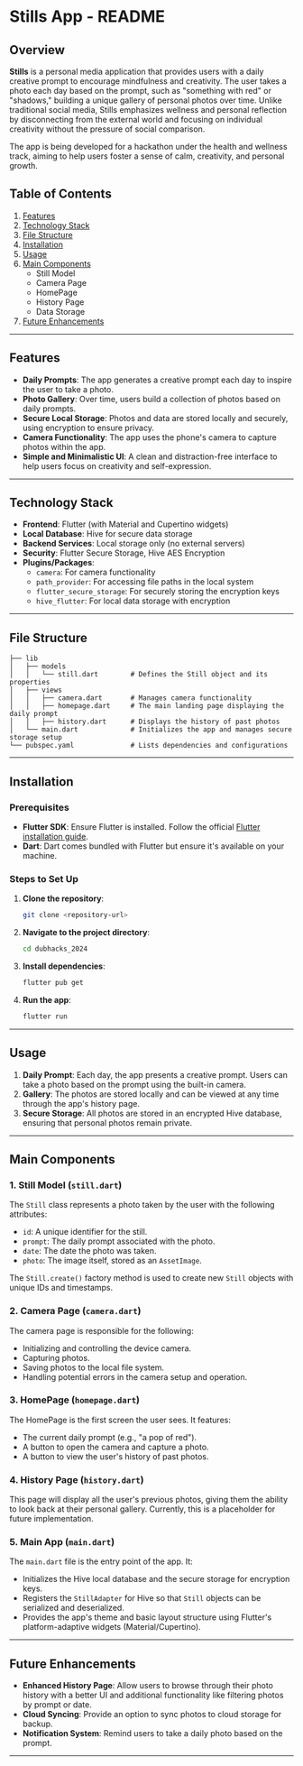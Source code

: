 # Stills App - README

## Overview

**Stills** is a personal media application that provides users with a daily creative prompt to encourage mindfulness and creativity. The user takes a photo each day based on the prompt, such as "something with red" or "shadows," building a unique gallery of personal photos over time. Unlike traditional social media, Stills emphasizes wellness and personal reflection by disconnecting from the external world and focusing on individual creativity without the pressure of social comparison.

The app is being developed for a hackathon under the health and wellness track, aiming to help users foster a sense of calm, creativity, and personal growth.

## Table of Contents

1. [Features](#features)
2. [Technology Stack](#technology-stack)
3. [File Structure](#file-structure)
4. [Installation](#installation)
5. [Usage](#usage)
6. [Main Components](#main-components)
    - Still Model
    - Camera Page
    - HomePage
    - History Page
    - Data Storage
7. [Future Enhancements](#future-enhancements)

---

## Features

- **Daily Prompts**: The app generates a creative prompt each day to inspire the user to take a photo.
- **Photo Gallery**: Over time, users build a collection of photos based on daily prompts.
- **Secure Local Storage**: Photos and data are stored locally and securely, using encryption to ensure privacy.
- **Camera Functionality**: The app uses the phone's camera to capture photos within the app.
- **Simple and Minimalistic UI**: A clean and distraction-free interface to help users focus on creativity and self-expression.

---

## Technology Stack

- **Frontend**: Flutter (with Material and Cupertino widgets)
- **Local Database**: Hive for secure data storage
- **Backend Services**: Local storage only (no external servers)
- **Security**: Flutter Secure Storage, Hive AES Encryption
- **Plugins/Packages**:
  - `camera`: For camera functionality
  - `path_provider`: For accessing file paths in the local system
  - `flutter_secure_storage`: For securely storing the encryption keys
  - `hive_flutter`: For local data storage with encryption

---

## File Structure

```
├── lib
│   ├── models
│   │   └── still.dart        # Defines the Still object and its properties
│   ├── views
│   │   ├── camera.dart       # Manages camera functionality
│   │   ├── homepage.dart     # The main landing page displaying the daily prompt
│   │   ├── history.dart      # Displays the history of past photos
│   └── main.dart             # Initializes the app and manages secure storage setup
└── pubspec.yaml              # Lists dependencies and configurations
```

---

## Installation

### Prerequisites

- **Flutter SDK**: Ensure Flutter is installed. Follow the official [Flutter installation guide](https://flutter.dev/docs/get-started/install).
- **Dart**: Dart comes bundled with Flutter but ensure it's available on your machine.

### Steps to Set Up

1. **Clone the repository**:
   ```bash
   git clone <repository-url>
   ```

2. **Navigate to the project directory**:
   ```bash
   cd dubhacks_2024
   ```

3. **Install dependencies**:
   ```bash
   flutter pub get
   ```

4. **Run the app**:
   ```bash
   flutter run
   ```

---

## Usage

1. **Daily Prompt**: Each day, the app presents a creative prompt. Users can take a photo based on the prompt using the built-in camera.
2. **Gallery**: The photos are stored locally and can be viewed at any time through the app's history page.
3. **Secure Storage**: All photos are stored in an encrypted Hive database, ensuring that personal photos remain private.

---

## Main Components

### 1. **Still Model (`still.dart`)**

The `Still` class represents a photo taken by the user with the following attributes:
- `id`: A unique identifier for the still.
- `prompt`: The daily prompt associated with the photo.
- `date`: The date the photo was taken.
- `photo`: The image itself, stored as an `AssetImage`.

The `Still.create()` factory method is used to create new `Still` objects with unique IDs and timestamps.

### 2. **Camera Page (`camera.dart`)**

The camera page is responsible for the following:
- Initializing and controlling the device camera.
- Capturing photos.
- Saving photos to the local file system.
- Handling potential errors in the camera setup and operation.

### 3. **HomePage (`homepage.dart`)**

The HomePage is the first screen the user sees. It features:
- The current daily prompt (e.g., "a pop of red").
- A button to open the camera and capture a photo.
- A button to view the user's history of past photos.

### 4. **History Page (`history.dart`)**

This page will display all the user's previous photos, giving them the ability to look back at their personal gallery. Currently, this is a placeholder for future implementation.

### 5. **Main App (`main.dart`)**

The `main.dart` file is the entry point of the app. It:
- Initializes the Hive local database and the secure storage for encryption keys.
- Registers the `StillAdapter` for Hive so that `Still` objects can be serialized and deserialized.
- Provides the app's theme and basic layout structure using Flutter's platform-adaptive widgets (Material/Cupertino).

---

## Future Enhancements

- **Enhanced History Page**: Allow users to browse through their photo history with a better UI and additional functionality like filtering photos by prompt or date.
- **Cloud Syncing**: Provide an option to sync photos to cloud storage for backup.
- **Notification System**: Remind users to take a daily photo based on the prompt.

---